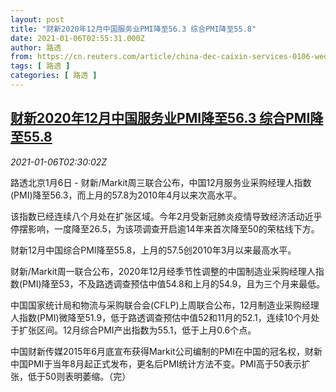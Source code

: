```yaml
---
layout: post
title: "财新2020年12月中国服务业PMI降至56.3 综合PMI降至55.8"
date: 2021-01-06T02:55:31.000Z
author: 路透
from: https://cn.reuters.com/article/china-dec-caixin-services-0106-wedn-idCNKBS29B08A
tags: [ 路透 ]
categories: [ 路透 ]
---
```

<!--1609901731000-->
[财新2020年12月中国服务业PMI降至56.3 综合PMI降至55.8](https://cn.reuters.com/article/china-dec-caixin-services-0106-wedn-idCNKBS29B08A)
------

<div>
<div><i>2021-01-06T02:30:02Z</i></div><p>路透北京1月6日 - 财新/Markit周三联合公布，中国12月服务业采购经理人指数(PMI)降至56.3，而上月的57.8为2010年4月以来次高水平。</p><p>该指数已经连续八个月处在扩张区域。今年2月受新冠肺炎疫情导致经济活动近乎停摆影响，一度降至26.5，为该项调查开启逾14年来首次降至50的荣枯线下方。</p><p>财新12月中国综合PMI降至55.8，上月的57.5创2010年3月以来最高水平。</p><p>财新/Markit周一联合公布，2020年12月经季节性调整的中国制造业采购经理人指数(PMI)降至53，不及路透调查预估中值54.8和上月的54.9，且为三个月来最低。</p><p>中国国家统计局和物流与采购联合会(CFLP)上周联合公布，12月制造业采购经理人指数(PMI)微降至51.9，低于路透调查预估中值52和11月的52.1，连续10个月处于扩张区间。12月综合PMI产出指数为55.1，低于上月0.6个点。</p><p>中国财新传媒2015年6月底宣布获得Markit公司编制的PMI在中国的冠名权，财新中国PMI于当年8月起正式发布，更名后PMI统计方法不变。PMI高于50表示扩张，低于50则表明萎缩。（完）</p>
</div>
